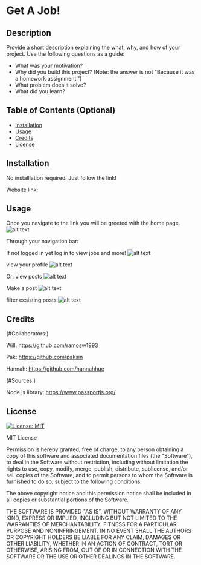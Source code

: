 # Get A Job!

## Description

Provide a short description explaining the what, why, and how of your project. Use the following questions as a guide:

- What was your motivation?
- Why did you build this project? (Note: the answer is not "Because it was a homework assignment.")
- What problem does it solve?
- What did you learn?

## Table of Contents (Optional)

- [Installation](#installation)
- [Usage](#usage)
- [Credits](#credits)
- [License](#license)

## Installation

No installlation required! Just follow the link!

Website link:

## Usage

Once you navigate to the link you will be greeted with the home page.
![alt text](assets/images/screenshot.png)

Through your navigation bar:

If not logged in yet log in to view jobs and more!
![alt text](assets/images/screenshot.png)

view your profile
![alt text](assets/images/screenshot.png)

Or:
view posts
![alt text](assets/images/screenshot.png)

Make a post
![alt text](assets/images/screenshot.png)

filter exsisting posts
![alt text](assets/images/screenshot.png)

## Credits

(#Collaborators:)

Will: https://github.com/ramosw1993

Pak: https://github.com/paksin

Hannah: https://github.com/hannahhue

(#Sources:)

Node.js library: https://www.passportjs.org/

## License

[![License: MIT](https://img.shields.io/badge/License-MIT-yellow.svg)](https://opensource.org/licenses/MIT)

MIT License

Permission is hereby granted, free of charge, to any person obtaining a copy of this software and associated documentation files (the "Software"), to deal in the Software without restriction, including without limitation the rights to use, copy, modify, merge, publish, distribute, sublicense, and/or sell copies of the Software, and to permit persons to whom the Software is furnished to do so, subject to the following conditions:

The above copyright notice and this permission notice shall be included in all copies or substantial portions of the Software.

THE SOFTWARE IS PROVIDED "AS IS", WITHOUT WARRANTY OF ANY KIND, EXPRESS OR IMPLIED, INCLUDING BUT NOT LIMITED TO THE WARRANTIES OF MERCHANTABILITY, FITNESS FOR A PARTICULAR PURPOSE AND NONINFRINGEMENT. IN NO EVENT SHALL THE AUTHORS OR COPYRIGHT HOLDERS BE LIABLE FOR ANY CLAIM, DAMAGES OR OTHER LIABILITY, WHETHER IN AN ACTION OF CONTRACT, TORT OR OTHERWISE, ARISING FROM, OUT OF OR IN CONNECTION WITH THE SOFTWARE OR THE USE OR OTHER DEALINGS IN THE SOFTWARE.
